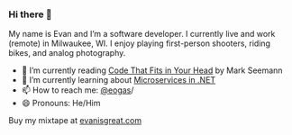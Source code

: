 ### Hi there 👋

My name is Evan and I’m a software developer. I currently live and work (remote) in Milwaukee, WI. I enjoy playing first-person shooters, riding bikes, and analog photography.

- 📘 I’m currently reading [Code That Fits in Your Head](https://blog.ploeh.dk/2021/06/14/new-book-code-that-fits-in-your-head/) by Mark Seemann
- 🌱 I’m currently learning about [Microservices in .NET](https://www.youtube.com/watch?v=DgVjEo3OGBI)
- 📫 How to reach me: [@eogas]([https://twitter.com/eOgas](https://hachyderm.io/web/@eogas))/
- 😄 Pronouns: He/Him

Buy my mixtape at [evanisgreat.com](http://www.evanisgreat.com/)

<!--
**eogas/eogas** is a ✨ _special_ ✨ repository because its `README.md` (this file) appears on your GitHub profile.

Here are some ideas to get you started:

- 🔭 I’m currently working on ...
- 🌱 I’m currently learning ...
- 👯 I’m looking to collaborate on ...
- 🤔 I’m looking for help with ...
- 💬 Ask me about ...
- 📫 How to reach me: ...
- 😄 Pronouns: ...
- ⚡ Fun fact: ...
-->
